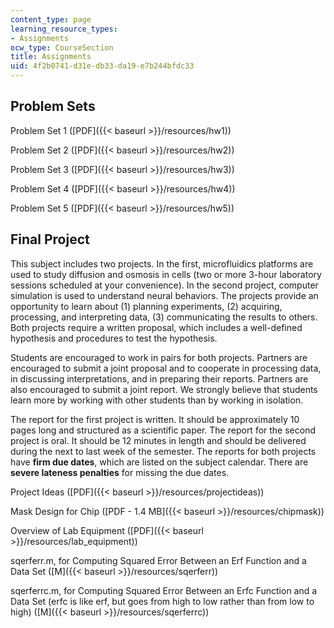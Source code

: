 ```yaml
---
content_type: page
learning_resource_types:
- Assignments
ocw_type: CourseSection
title: Assignments
uid: 4f2b0741-d31e-db33-da19-e7b244bfdc33
---
```


Problem Sets
------------

Problem Set 1 ([PDF]({{< baseurl >}}/resources/hw1))

Problem Set 2 ([PDF]({{< baseurl >}}/resources/hw2))

Problem Set 3 ([PDF]({{< baseurl >}}/resources/hw3))

Problem Set 4 ([PDF]({{< baseurl >}}/resources/hw4))

Problem Set 5 ([PDF]({{< baseurl >}}/resources/hw5))

Final Project
-------------

This subject includes two projects. In the first, microfluidics platforms are used to study diffusion and osmosis in cells (two or more 3-hour laboratory sessions scheduled at your convenience). In the second project, computer simulation is used to understand neural behaviors. The projects provide an opportunity to learn about (1) planning experiments, (2) acquiring, processing, and interpreting data, (3) communicating the results to others. Both projects require a written proposal, which includes a well-defined hypothesis and procedures to test the hypothesis.

Students are encouraged to work in pairs for both projects. Partners are encouraged to submit a joint proposal and to cooperate in processing data, in discussing interpretations, and in preparing their reports. Partners are also encouraged to submit a joint report. We strongly believe that students learn more by working with other students than by working in isolation.

The report for the first project is written. It should be approximately 10 pages long and structured as a scientific paper. The report for the second project is oral. It should be 12 minutes in length and should be delivered during the next to last week of the semester. The reports for both projects have **firm due dates**, which are listed on the subject calendar. There are **severe lateness penalties** for missing the due dates.

Project Ideas ([PDF]({{< baseurl >}}/resources/projectideas))

Mask Design for Chip ([PDF - 1.4 MB]({{< baseurl >}}/resources/chipmask))

Overview of Lab Equipment ([PDF]({{< baseurl >}}/resources/lab_equipment))

sqerferr.m, for Computing Squared Error Between an Erf Function and a Data Set ([M]({{< baseurl >}}/resources/sqerferr))

sqerferrc.m, for Computing Squared Error Between an Erfc Function and a Data Set (erfc is like erf, but goes from high to low rather than from low to high) ([M]({{< baseurl >}}/resources/sqerferrc))